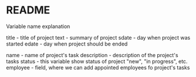 # README

Variable name explanation

title - title of project
text - summary of project
sdate - day when project was started
edate - day when project should be ended 

name - name of project's task
description - description of the project's tasks
status - this variable show status of project "new", "in progress", etc.
employee - field, where we can add appointed employees fo project's tasks


